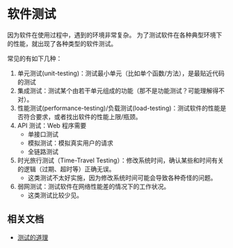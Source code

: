 # 软件测试

因为软件在使用过程中，遇到的环境非常复杂。
为了测试软件在各种典型环境下的性能，就出现了各种类型的软件测试。

常见的有如下几种：

1. 单元测试(unit-testing)：测试最小单元（比如单个函数/方法），是最贴近代码的测试
1. 集成测试：测试某个由若干单元组成的功能（那不是功能测试？可能理解得不对）。
1. 性能测试(performance-testing)/负载测试(load-testing)：测试软件的性能是否符合要求，或者找出软件的性能上限/瓶颈。
1. API 测试：Web 程序需要
    - 单接口测试
    - 模拟测试：模拟真实用户的请求
    - 全链路测试
1. 时光旅行测试（Time-Travel Testing）：修改系统时间，确认某些和时间有关的逻辑（过期、超时等）正确无误。
    - 这类测试不太好实施，因为修改系统时间可能会导致各种奇怪的问题。
2. 弱网测试：测试软件在网络性能差的情况下的工作状况。
    - 这类测试比较少见。


## 相关文档

- [测试的道理](http://www.yinwang.org/blog-cn/2016/09/14/tests)
